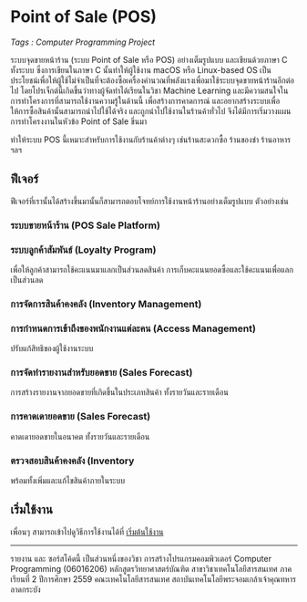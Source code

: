 # Point of Sale (POS)
*Tags : Computer Programming Project*

ระบบจุดขายหน้าร้าน (ระบบ Point of Sale หรือ POS) อย่างเต็มรูปแบบ และเขียนด้วยภาษา C ทั้งระบบ ซึ่งการเขียนในภาษา C นั้นทำให้ผู้ใช้งาน macOS หรือ Linux-based OS เป็นประโยชน์เพื่อให้ผู้ใช้ไม่จำเป็นที่จะต้องซื้อเครื่องคำนวณที่พลังแรงเพื่อมาใช้ระบบจุดขายหน้าร้านอีกต่อไป
โดยโปรเจ็กต์นี้เกิดขึ้นว่าทางผู้จัดทำได้เรียนในวิชา Machine Learning และมีความสนใจในการทำโครงการที่สามารถใช้งานความรู้ในด้านนี้ เพื่อสร้างการคาดการณ์ และอยากสร้างระบบเพื่อให้การซื้อสินค้านั้นสามารถนำไปใช้ได้จริง และถูกนำไปใช้งานในร้านค้าทั่วไป จึงได้มีการเริ่มวางแผนการทำโครงงานในหัวข้อ Point of Sale ขึ่นมา

ทำให้ระบบ POS นี้เหมาะสำหรับการใช้งานกับร้านค้าต่างๆ เช่นร้านสะดวกซื้อ ร้านของชำ ร้านอาหาร ฯลฯ​

## ฟีเจอร์
ฟีเจอร์ที่เรานั้นได้สร้างขึ้นมานั้นก็สามารถตอบโจทย์การใช้งานหน้าร้านอย่างเต็มรูปแบบ ตัวอย่างเช่น

### ระบบขายหน้าร้าน (POS Sale Platform)

### ระบบลูกค้าสัมพันธ์ (Loyalty Program)
เพื่อให้ลูกค้าสามารถใช้คะแนนมาแลกเป็นส่วนลดสินค้า การเก็บคะแนนยอดซึ้อและใช้คะแนนเพื่อแลกเป็นส่วนลด

### การจัดการสินค้าคงคลัง (Inventory Management)

### การกำหนดการเข้าถึงของพนักงานแต่ละคน (Access Management)
ปรับแก้สิทธิของผู้ใช้งานระบบ

### การจัดทำรายงานสำหรับยอดขาย (Sales Forecast)
การสร้างรายงานจากยอดขายที่เกิดขึ้นในประเภทสินค้า ทั้งรายวันและรายเดือน

### การคาดเดายอดขาย (Sales Forecast)
คาดเดายอดขายในอนาคต ทั้งรายวันและรายเดือน

### ตรวจสอบสินค้าคงคลัง  (Inventory
พร้อมทั้งเพิ่มและแก้ไขสินค้าภายในระบบ

## เริ่มใช้งาน
เพื่อนๆ สามารถเข้าไปดูวิธีการใช้งานได้ที่
[เริ่มต้นใช้งาน](./getting-start)

---

รายงาน และ ซอร์สโค้ดนี้ เป็นส่วนหนึ่งของวิชา การสร้างโปรแกรมคอมพิวเตอร์ Computer Programming (06016206)
หลักสูตรวิทยาศาสตร์บัณฑิต สาขาวิชาเทคโนโลยีสารสนเทศ
ภาคเรียนที่ 2 ปีการศึกษา 2559
คณะเทคโนโลยีสารสนเทศ
สถาบันเทคโนโลยีพระจอมเกล้าเจ้าคุณทหารลาดกระบัง
